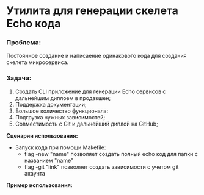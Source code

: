 # Утилита для генерации скелета Echo кода

### Проблема:

Постоянное создание и написаение одинакового кода для создания скелета микросервиса.

### Задача:

  1) Создать CLI приложение для генерации Echo сервисов с дальнейшим диплоем в продакшен;
  2) Поддержка документации;
  3) Большое количество функционала:
  4) Подгрузка нужных зависимостей;
  5) Совместимость с Git и дальнейший диплой на GitHub;

**Сценарии использования:**

- Запуск кода при помощи Makefile:
  - flag -new "name" позволяет создать полный echo код для папки с названием "name"
  - flag -git "link" позволяет создать зависимости с учетом git акаунта

**Пример использования:**

  